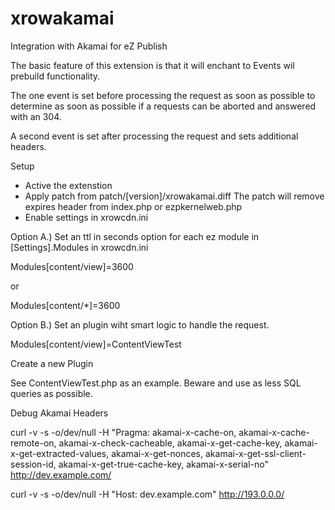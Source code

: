 xrowakamai
==========

Integration with Akamai for eZ Publish

The basic feature of this extension is that it will enchant to Events wil prebuild functionality.

The one event is set before processing the request as soon as possible to determine as soon as possible if a requests can be aborted and answered with an 304.

A second event is set after processing the request and sets additional headers.

Setup

* Active the extenstion
* Apply patch from patch/[version]/xrowakamai.diff The patch will remove expires header from index.php or ezpkernelweb.php
* Enable settings in xrowcdn.ini

Option A.) 
Set an ttl in seconds option for each ez module in [Settings].Modules in xrowcdn.ini

Modules[content/view]=3600

or

Modules[content/*]=3600

Option B.) 
Set an plugin wiht smart logic to handle the request.

Modules[content/view]=ContentViewTest

Create a new Plugin

See ContentViewTest.php as an example. Beware and use as less SQL queries as possible.

Debug Akamai Headers

curl -v -s -o/dev/null -H "Pragma: akamai-x-cache-on, akamai-x-cache-remote-on, akamai-x-check-cacheable, akamai-x-get-cache-key, akamai-x-get-extracted-values, akamai-x-get-nonces, akamai-x-get-ssl-client-session-id, akamai-x-get-true-cache-key, akamai-x-serial-no" http://dev.example.com/

curl -v -s -o/dev/null -H "Host: dev.example.com" http://193.0.0.0/